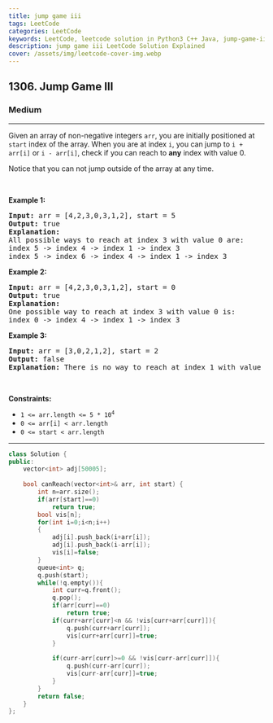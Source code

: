 ```yaml
---
title: jump game iii
tags: LeetCode
categories: LeetCode
keywords: LeetCode, leetcode solution in Python3 C++ Java, jump-game-iii solution
description: jump game iii LeetCode Solution Explained
cover: /assets/img/leetcode-cover-img.webp
---
```



<h2>1306. Jump Game III</h2><h3>Medium</h3><hr><div><p>Given an array of non-negative integers <code>arr</code>, you are initially positioned at <code>start</code>&nbsp;index of the array. When you are at index <code>i</code>, you can jump&nbsp;to <code>i + arr[i]</code> or <code>i - arr[i]</code>, check if you can reach to <strong>any</strong> index with value 0.</p>

<p>Notice that you can not jump outside of the array at any time.</p>

<p>&nbsp;</p>
<p><strong>Example 1:</strong></p>

<pre><strong>Input:</strong> arr = [4,2,3,0,3,1,2], start = 5
<strong>Output:</strong> true
<strong>Explanation:</strong> 
All possible ways to reach at index 3 with value 0 are: 
index 5 -&gt; index 4 -&gt; index 1 -&gt; index 3 
index 5 -&gt; index 6 -&gt; index 4 -&gt; index 1 -&gt; index 3 
</pre>

<p><strong>Example 2:</strong></p>

<pre><strong>Input:</strong> arr = [4,2,3,0,3,1,2], start = 0
<strong>Output:</strong> true 
<strong>Explanation: 
</strong>One possible way to reach at index 3 with value 0 is: 
index 0 -&gt; index 4 -&gt; index 1 -&gt; index 3
</pre>

<p><strong>Example 3:</strong></p>

<pre><strong>Input:</strong> arr = [3,0,2,1,2], start = 2
<strong>Output:</strong> false
<strong>Explanation: </strong>There is no way to reach at index 1 with value 0.
</pre>

<p>&nbsp;</p>
<p><strong>Constraints:</strong></p>

<ul>
	<li><code>1 &lt;= arr.length &lt;= 5 * 10<sup>4</sup></code></li>
	<li><code>0 &lt;= arr[i] &lt;&nbsp;arr.length</code></li>
	<li><code>0 &lt;= start &lt; arr.length</code></li>
</ul>
</div>

---




```cpp
class Solution {
public:
    vector<int> adj[50005];
    
    bool canReach(vector<int>& arr, int start) {
        int n=arr.size();
        if(arr[start]==0)
            return true;
        bool vis[n];
        for(int i=0;i<n;i++)
        {
            adj[i].push_back(i+arr[i]);
            adj[i].push_back(i-arr[i]);
            vis[i]=false;
        }
        queue<int> q;
        q.push(start);
        while(!q.empty()){
            int curr=q.front();
            q.pop();
            if(arr[curr]==0)
                return true;
            if(curr+arr[curr]<n && !vis[curr+arr[curr]]){
                q.push(curr+arr[curr]);
                vis[curr+arr[curr]]=true;
            }
                
            if(curr-arr[curr]>=0 && !vis[curr-arr[curr]]){
                q.push(curr-arr[curr]);
                vis[curr-arr[curr]]=true;
            }
        }
        return false;
    }
};
```
